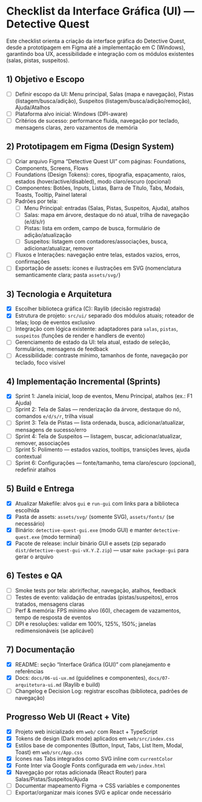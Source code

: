 # Checklist da Interface Gráfica (UI) — Detective Quest

Este checklist orienta a criação da interface gráfica do Detective Quest, desde a prototipagem em Figma até a implementação em C (Windows), garantindo boa UX, acessibilidade e integração com os módulos existentes (salas, pistas, suspeitos).

## 1) Objetivo e Escopo
- [ ] Definir escopo da UI: Menu principal, Salas (mapa e navegação), Pistas (listagem/busca/adição), Suspeitos (listagem/busca/adição/remoção), Ajuda/Atalhos
- [ ] Plataforma alvo inicial: Windows (DPI-aware)
- [ ] Critérios de sucesso: performance fluida, navegação por teclado, mensagens claras, zero vazamentos de memória

## 2) Prototipagem em Figma (Design System)
- [ ] Criar arquivo Figma “Detective Quest UI” com páginas: Foundations, Components, Screens, Flows
- [ ] Foundations (Design Tokens): cores, tipografia, espaçamento, raios, estados (hover/active/disabled), modo claro/escuro (opcional)
- [ ] Componentes: Botões, Inputs, Listas, Barra de Título, Tabs, Modais, Toasts, Tooltip, Painel lateral
- [ ] Padrões por tela:
  - [ ] Menu Principal: entradas (Salas, Pistas, Suspeitos, Ajuda), atalhos
  - [ ] Salas: mapa em árvore, destaque do nó atual, trilha de navegação (e/d/s/r)
  - [ ] Pistas: lista em ordem, campo de busca, formulário de adição/atualização
  - [ ] Suspeitos: listagem com contadores/associações, busca, adicionar/atualizar, remover
- [ ] Fluxos e Interações: navegação entre telas, estados vazios, erros, confirmações
- [ ] Exportação de assets: ícones e ilustrações em SVG (nomenclatura semanticamente clara; pasta `assets/svg/`)

## 3) Tecnologia e Arquitetura
- [x] Escolher biblioteca gráfica (C): Raylib (decisão registrada)
- [x] Estrutura de projeto: `src/ui/` separado dos módulos atuais; roteador de telas; loop de eventos exclusivo
- [ ] Integração com lógica existente: adaptadores para `salas`, `pistas`, `suspeitos` (funções de render e handlers de evento)
- [ ] Gerenciamento de estado da UI: tela atual, estado de seleção, formulários, mensagens de feedback
- [ ] Acessibilidade: contraste mínimo, tamanhos de fonte, navegação por teclado, foco visível

## 4) Implementação Incremental (Sprints)
- [x] Sprint 1: Janela inicial, loop de eventos, Menu Principal, atalhos (ex.: F1 Ajuda)
- [ ] Sprint 2: Tela de Salas — renderização da árvore, destaque do nó, comandos `e/d/s/r`, trilha visual
- [ ] Sprint 3: Tela de Pistas — lista ordenada, busca, adicionar/atualizar, mensagens de sucesso/erro
- [ ] Sprint 4: Tela de Suspeitos — listagem, buscar, adicionar/atualizar, remover, associações
- [ ] Sprint 5: Polimento — estados vazios, tooltips, transições leves, ajuda contextual
- [ ] Sprint 6: Configurações — fonte/tamanho, tema claro/escuro (opcional), redefinir atalhos

## 5) Build e Entrega
- [x] Atualizar Makefile: alvos `gui` e `run-gui` com links para a biblioteca escolhida
- [x] Pasta de assets: `assets/svg/` (somente SVG), `assets/fonts/` (se necessário)
- [x] Binário: `detective-quest-gui.exe` (modo GUI) e manter `detective-quest.exe` (modo terminal)
- [x] Pacote de release: incluir binário GUI e assets (zip separado `dist/detective-quest-gui-vX.Y.Z.zip`) — usar `make package-gui` para gerar o arquivo

## 6) Testes e QA
- [ ] Smoke tests por tela: abrir/fechar, navegação, atalhos, feedback
- [ ] Testes de evento: validação de entradas (pistas/suspeitos), erros tratados, mensagens claras
- [ ] Perf & memória: FPS mínimo alvo (60), checagem de vazamentos, tempo de resposta de eventos
- [ ] DPI e resoluções: validar em 100%, 125%, 150%; janelas redimensionáveis (se aplicável)

## 7) Documentação
- [x] README: seção “Interface Gráfica (GUI)” com planejamento e referências
- [x] Docs: `docs/06-ui-ux.md` (guidelines e componentes), `docs/07-arquitetura-ui.md` (Raylib e build)
- [ ] Changelog e Decision Log: registrar escolhas (biblioteca, padrões de navegação)

## Progresso Web UI (React + Vite)
- [x] Projeto web inicializado em `web/` com React + TypeScript
- [x] Tokens de design (Dark mode) aplicados em `web/src/index.css`
- [x] Estilos base de componentes (Button, Input, Tabs, List Item, Modal, Toast) em `web/src/App.css`
- [x] Ícones nas Tabs integrados como SVG inline com `currentColor`
- [x] Fonte Inter via Google Fonts configurada em `web/index.html`
- [x] Navegação por rotas adicionada (React Router) para Salas/Pistas/Suspeitos/Ajuda
- [ ] Documentar mapeamento Figma → CSS variables e componentes
- [ ] Exportar/organizar mais ícones SVG e aplicar onde necessário